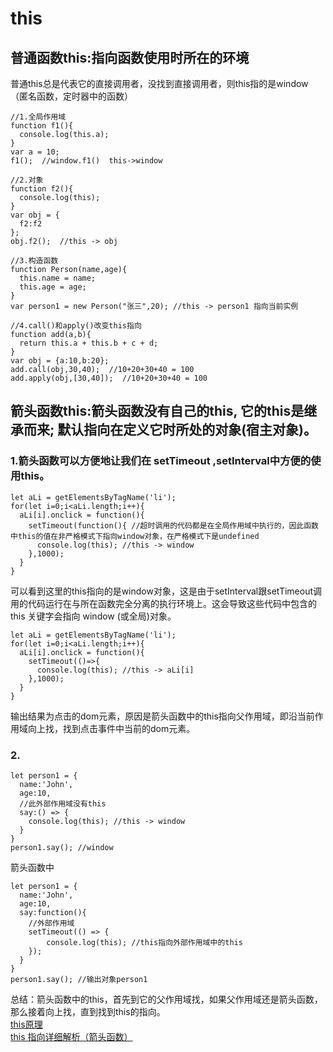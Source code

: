 # this
## 普通函数this:指向函数使用时所在的环境
普通this总是代表它的直接调用者，没找到直接调用者，则this指的是window（匿名函数，定时器中的函数）
```
//1.全局作用域
function f1(){
  console.log(this.a);
}
var a = 10;
f1();  //window.f1()  this->window

//2.对象
function f2(){
  console.log(this);
}
var obj = {
  f2:f2
};
obj.f2();  //this -> obj

//3.构造函数
function Person(name,age){ 
  this.name = name;
  this.age = age;
}
var person1 = new Person("张三",20); //this -> person1 指向当前实例

//4.call()和apply()改变this指向
function add(a,b){
  return this.a + this.b + c + d;
}
var obj = {a:10,b:20};
add.call(obj,30,40);  //10+20+30+40 = 100
add.apply(obj,[30,40]);  //10+20+30+40 = 100
```

## 箭头函数this:箭头函数没有自己的this, 它的this是继承而来; 默认指向在定义它时所处的对象(宿主对象)。
### 1.箭头函数可以方便地让我们在 setTimeout ,setInterval中方便的使用this。
```
let aLi = getElementsByTagName('li');
for(let i=0;i<aLi.length;i++){
  aLi[i].onclick = function(){
    setTimeout(function(){ //超时调用的代码都是在全局作用域中执行的，因此函数中this的值在非严格模式下指向window对象，在严格模式下是undefined
      console.log(this); //this -> window
    },1000);
  }
}
```
可以看到这里的this指向的是window对象，这是由于setInterval跟setTimeout调用的代码运行在与所在函数完全分离的执行环境上。这会导致这些代码中包含的 this 关键字会指向 window (或全局)对象。
```
let aLi = getElementsByTagName('li');
for(let i=0;i<aLi.length;i++){
  aLi[i].onclick = function(){
    setTimeout(()=>{
      console.log(this); //this -> aLi[i]
    },1000);
  }
}
```
输出结果为点击的dom元素，原因是箭头函数中的this指向父作用域，即沿当前作用域向上找，找到点击事件中当前的dom元素。
### 2.
```
let person1 = {
  name:'John',
  age:10,
  //此外部作用域没有this
  say:() => {
    console.log(this); //this -> window
  }
}
person1.say(); //window
```
箭头函数中
```
let person1 = {
  name:'John',
  age:10,
  say:function(){
    //外部作用域
    setTimeout(() => {
        console.log(this); //this指向外部作用域中的this
    });
  }
}
person1.say(); //输出对象person1
```
总结：箭头函数中的this，首先到它的父作用域找，如果父作用域还是箭头函数，那么接着向上找，直到找到this的指向。  
[this原理](http://www.ruanyifeng.com/blog/2018/06/javascript-this.html)  
[this 指向详细解析（箭头函数）](https://www.cnblogs.com/dongcanliang/p/7054176.html)

